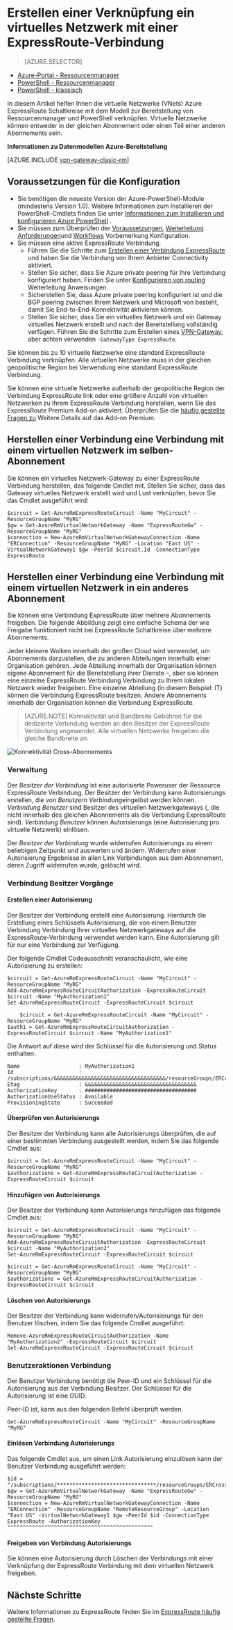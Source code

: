 <properties 
   pageTitle="Verknüpfen Sie ein virtuelles Netzwerk mit einer ExpressRoute Verbindung mithilfe der PowerShell | Microsoft Azure"
   description="Dieses Dokument bietet einen Überblick über virtuelle Netzwerke (VNets) verknüpfen zu ExpressRoute Schaltkreise, mit dem Modell zur Bereitstellung von Ressourcenmanager und PowerShell."
   services="expressroute"
   documentationCenter="na"
   authors="ganesr"
   manager="carmonm"
   editor=""
   tags="azure-resource-manager"/>
<tags 
   ms.service="expressroute"
   ms.devlang="na"
   ms.topic="article"
   ms.tgt_pltfrm="na"
   ms.workload="infrastructure-services"
   ms.date="10/10/2016"
   ms.author="ganesr" />

# <a name="link-a-virtual-network-to-an-expressroute-circuit"></a>Erstellen einer Verknüpfung ein virtuelles Netzwerk mit einer ExpressRoute-Verbindung

> [AZURE.SELECTOR]
- [Azure-Portal - Ressourcenmanager](expressroute-howto-linkvnet-portal-resource-manager.md)
- [PowerShell - Ressourcenmanager](expressroute-howto-linkvnet-arm.md)
- [PowerShell - klassisch](expressroute-howto-linkvnet-classic.md)


In diesem Artikel helfen Ihnen die virtuelle Netzwerke (VNets) Azure ExpressRoute Schaltkreise mit dem Modell zur Bereitstellung von Ressourcenmanager und PowerShell verknüpfen. Virtuelle Netzwerke können entweder in der gleichen Abonnement oder einen Teil einer anderen Abonnements sein.

**Informationen zu Datenmodellen Azure-Bereitstellung**

[AZURE.INCLUDE [vpn-gateway-clasic-rm](../../includes/vpn-gateway-classic-rm-include.md)] 

## <a name="configuration-prerequisites"></a>Voraussetzungen für die Konfiguration

- Sie benötigen die neueste Version der Azure-PowerShell-Module (mindestens Version 1.0). Weitere Informationen zum Installieren der PowerShell-Cmdlets finden Sie unter [Informationen zum Installieren und konfigurieren Azure PowerShell](../powershell-install-configure.md) .
- Sie müssen zum Überprüfen der [Voraussetzungen](expressroute-prerequisites.md), [Weiterleitung Anforderungen](expressroute-routing.md)und [Workflows](expressroute-workflows.md) Vorbemerkung Konfiguration.
- Sie müssen eine aktive ExpressRoute Verbindung. 
    - Führen Sie die Schritte zum [Erstellen einer Verbindung ExpressRoute](expressroute-howto-circuit-arm.md) und haben Sie die Verbindung von Ihrem Anbieter Connectivity aktiviert. 
    - Stellen Sie sicher, dass Sie Azure private peering für Ihre Verbindung konfiguriert haben. Finden Sie unter [Konfigurieren von routing](expressroute-howto-routing-arm.md) Weiterleitung Anweisungen. 
    - Sicherstellen Sie, dass Azure private peering konfiguriert ist und die BGP peering zwischen Ihrem Netzwerk und Microsoft von besteht, damit Sie End-to-End-Konnektivität aktivieren können.
    - Stellen Sie sicher, dass Sie ein virtuelles Netzwerk und ein Gateway virtuelles Netzwerk erstellt und nach der Bereitstellung vollständig verfügen. Führen Sie die Schritte zum Erstellen eines [VPN-Gateway](../articles/vpn-gateway/vpn-gateway-create-site-to-site-rm-powershell.md), aber achten verwenden `-GatewayType ExpressRoute`.

Sie können bis zu 10 virtuelle Netzwerke eine standard ExpressRoute Verbindung verknüpfen. Alle virtuellen Netzwerke muss in der gleichen geopolitische Region bei Verwendung eine standard ExpressRoute Verbindung. 

Sie können eine virtuelle Netzwerke außerhalb der geopolitische Region der Verbindung ExpressRoute link oder eine größere Anzahl von virtuellen Netzwerken zu Ihrem ExpressRoute Verbindung herstellen, wenn Sie das ExpressRoute Premium Add-on aktiviert. Überprüfen Sie die [häufig gestellte Fragen zu](expressroute-faqs.md) Weitere Details auf das Add-on Premium.

## <a name="connect-a-virtual-network-in-the-same-subscription-to-a-circuit"></a>Herstellen einer Verbindung eine Verbindung mit einem virtuellen Netzwerk im selben-Abonnement

Sie können ein virtuelles Netzwerk-Gateway zu einer ExpressRoute Verbindung herstellen, das folgende Cmdlet mit. Stellen Sie sicher, dass das Gateway virtuelles Netzwerk erstellt wird und Lust verknüpfen, bevor Sie das Cmdlet ausgeführt wird:

    $circuit = Get-AzureRmExpressRouteCircuit -Name "MyCircuit" -ResourceGroupName "MyRG"
    $gw = Get-AzureRmVirtualNetworkGateway -Name "ExpressRouteGw" -ResourceGroupName "MyRG"
    $connection = New-AzureRmVirtualNetworkGatewayConnection -Name "ERConnection" -ResourceGroupName "MyRG" -Location "East US" -VirtualNetworkGateway1 $gw -PeerId $circuit.Id -ConnectionType ExpressRoute

## <a name="connect-a-virtual-network-in-a-different-subscription-to-a-circuit"></a>Herstellen einer Verbindung eine Verbindung mit einem virtuellen Netzwerk in ein anderes Abonnement

Sie können eine Verbindung ExpressRoute über mehrere Abonnements freigeben. Die folgende Abbildung zeigt eine einfache Schema der wie Freigabe funktioniert nicht bei ExpressRoute Schaltkreise über mehrere Abonnements.

Jeder kleinere Wolken innerhalb der großen Cloud wird verwendet, um Abonnements darzustellen, die zu anderen Abteilungen innerhalb einer Organisation gehören. Jede Abteilung innerhalb der Organisation können eigene Abonnement für die Bereitstellung ihrer Dienste –, aber sie können eine einzelne ExpressRoute Verbindung Verbindung zu Ihrem lokalen Netzwerk wieder freigeben. Eine einzelne Abteilung (in diesem Beispiel: IT) können die Verbindung ExpressRoute besitzen. Andere Abonnements innerhalb der Organisation können die Verbindung ExpressRoute.

>[AZURE.NOTE] Konnektivität und Bandbreite Gebühren für die dedizierte Verbindung werden an den Besitzer der ExpressRoute Verbindung angewendet. Alle virtuellen Netzwerke freigeben die gleiche Bandbreite an.

![Konnektivität Cross-Abonnements](./media/expressroute-howto-linkvnet-classic/cross-subscription.png)

### <a name="administration"></a>Verwaltung

Der *Besitzer der Verbindung* ist eine autorisierte Poweruser der Ressource ExpressRoute Verbindung. Der Besitzer der Verbindung kann Autorisierungs erstellen, die von *Benutzern Verbindung*eingelöst werden können. *Verbindung Benutzer* sind Besitzer des virtuellen Netzwerkgateways (, die nicht innerhalb des gleichen Abonnements als die Verbindung ExpressRoute sind). *Verbindung Benutzer* können Autorisierungs (eine Autorisierung pro virtuelle Netzwerk) einlösen.

Der *Besitzer der Verbindung* wurde widerrufen Autorisierungs zu einem beliebigen Zeitpunkt und auswerten und ändern. Widerrufen einer Autorisierung Ergebnisse in allen Link Verbindungen aus dem Abonnement, deren Zugriff widerrufen wurde, gelöscht wird.

### <a name="circuit-owner-operations"></a>Verbindung Besitzer Vorgänge 

#### <a name="creating-an-authorization"></a>Erstellen einer Autorisierung
    
Der Besitzer der Verbindung erstellt eine Autorisierung. Hierdurch die Erstellung eines Schlüssels Autorisierung, die von einem Benutzer Verbindung Verbindung ihrer virtuelles Netzwerkgateways auf die ExpressRoute-Verbindung verwendet werden kann. Eine Autorisierung gilt für nur eine Verbindung zur Verfügung.

Der folgende Cmdlet Codeausschnitt veranschaulicht, wie eine Autorisierung zu erstellen:

    $circuit = Get-AzureRmExpressRouteCircuit -Name "MyCircuit" -ResourceGroupName "MyRG"
    Add-AzureRmExpressRouteCircuitAuthorization -ExpressRouteCircuit $circuit -Name "MyAuthorization1"
    Set-AzureRmExpressRouteCircuit -ExpressRouteCircuit $circuit

        $circuit = Get-AzureRmExpressRouteCircuit -Name "MyCircuit" -ResourceGroupName "MyRG"
    $auth1 = Get-AzureRmExpressRouteCircuitAuthorization -ExpressRouteCircuit $circuit -Name "MyAuthorization1"
        

Die Antwort auf diese wird der Schlüssel für die Autorisierung und Status enthalten:

    Name                   : MyAuthorization1
    Id                     : /subscriptions/&&&&&&&&&&&&&&&&&&&&&&&&&&&&&&&&&&&&/resourceGroups/ERCrossSubTestRG/providers/Microsoft.Network/expressRouteCircuits/CrossSubTest/authorizations/MyAuthorization1
    Etag                   : &&&&&&&&&&&&&&&&&&&&&&&&&&&&&&&&&&&& 
    AuthorizationKey       : ####################################
    AuthorizationUseStatus : Available
    ProvisioningState      : Succeeded

        

#### <a name="reviewing-authorizations"></a>Überprüfen von Autorisierungs

Der Besitzer der Verbindung kann alle Autorisierungs überprüfen, die auf einer bestimmten Verbindung ausgestellt werden, indem Sie das folgende Cmdlet aus:

    $circuit = Get-AzureRmExpressRouteCircuit -Name "MyCircuit" -ResourceGroupName "MyRG"
    $authorizations = Get-AzureRmExpressRouteCircuitAuthorization -ExpressRouteCircuit $circuit
    

#### <a name="adding-authorizations"></a>Hinzufügen von Autorisierungs

Der Besitzer der Verbindung kann Autorisierungs hinzufügen das folgende Cmdlet aus:

    $circuit = Get-AzureRmExpressRouteCircuit -Name "MyCircuit" -ResourceGroupName "MyRG"
    Add-AzureRmExpressRouteCircuitAuthorization -ExpressRouteCircuit $circuit -Name "MyAuthorization2"
    Set-AzureRmExpressRouteCircuit -ExpressRouteCircuit $circuit
    
    $circuit = Get-AzureRmExpressRouteCircuit -Name "MyCircuit" -ResourceGroupName "MyRG"
    $authorizations = Get-AzureRmExpressRouteCircuitAuthorization -ExpressRouteCircuit $circuit

    
#### <a name="deleting-authorizations"></a>Löschen von Autorisierungs

Der Besitzer der Verbindung kann widerrufen/Autorisierungs für den Benutzer löschen, indem Sie das folgende Cmdlet ausgeführt:

    Remove-AzureRmExpressRouteCircuitAuthorization -Name "MyAuthorization2" -ExpressRouteCircuit $circuit
    Set-AzureRmExpressRouteCircuit -ExpressRouteCircuit $circuit    

### <a name="circuit-user-operations"></a>Benutzeraktionen Verbindung

Der Benutzer Verbindung benötigt die Peer-ID und ein Schlüssel für die Autorisierung aus der Verbindung Besitzer. Der Schlüssel für die Autorisierung ist eine GUID.

Peer-ID ist, kann aus den folgenden Befehl überprüft werden.

    Get-AzureRmExpressRouteCircuit -Name "MyCircuit" -ResourceGroupName "MyRG"

#### <a name="redeeming-connection-authorizations"></a>Einlösen Verbindung Autorisierungs

Das folgende Cmdlet aus, um einen Link Autorisierung einzulösen kann der Benutzer Verbindung ausgeführt werden:

    $id = "/subscriptions/********************************/resourceGroups/ERCrossSubTestRG/providers/Microsoft.Network/expressRouteCircuits/MyCircuit"  
    $gw = Get-AzureRmVirtualNetworkGateway -Name "ExpressRouteGw" -ResourceGroupName "MyRG"
    $connection = New-AzureRmVirtualNetworkGatewayConnection -Name "ERConnection" -ResourceGroupName "RemoteResourceGroup" -Location "East US" -VirtualNetworkGateway1 $gw -PeerId $id -ConnectionType ExpressRoute -AuthorizationKey "^^^^^^^^^^^^^^^^^^^^^^^^^^^^^^^^^^^^^^^^^^^^^"

#### <a name="releasing-connection-authorizations"></a>Freigeben von Verbindung Autorisierungs

Sie können eine Autorisierung durch Löschen der Verbindungs mit einer Verknüpfung der ExpressRoute Verbindung mit dem virtuellen Netzwerk freigeben.

## <a name="next-steps"></a>Nächste Schritte

Weitere Informationen zu ExpressRoute finden Sie im [ExpressRoute häufig gestellte Fragen](expressroute-faqs.md).
